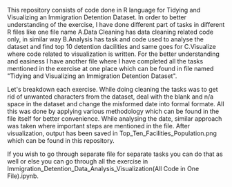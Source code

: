 This repository consists of code done in R language for Tidying and Visualizing an Immigration Detention Dataset.
In order to better understanding of the exercise, I have done different part of tasks in different R files like one file name A.Data Cleaning has data cleaning related code only, in similar way B.Analysis has task and code used to analyse the dataset and find top 10 detention dacilities and same goes for C.Visualize where code related to visualization is written.
For the better understanding and easiness I have another file where I have completed all the tasks mentioned in the exercise at one place which can be found in file named "Tidying and Visualizing an Immigration Detention Dataset".


Let's breakdown each exercise.
While doing cleaning the tasks was to get rid of unwanted characters from the dataset, deal with the blank and n/a space in the dataset and change the misformed date into formal formate. All this was done by applying various methodology which can be found in the file itself for better convenience.
While analysing the date, similar approach was taken where important steps are mentioned in the file.
After visualization, output has been saved in Top_Ten_Facilities_Population.png which can be found in this repository.

If you wish to go through separate file for separate tasks you can do that as well or else you can go through all the exercise in Immigration_Detention_Data_Analysis_Visualization(All Code in One File).ipynb. 
